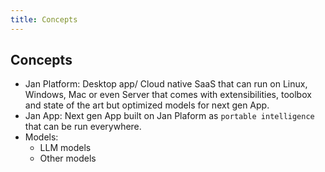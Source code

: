 ```yaml
---
title: Concepts
---
```


## Concepts

- Jan Platform: Desktop app/ Cloud native SaaS that can run on Linux, Windows, Mac or even Server that comes with extensibilities, toolbox and state of the art but optimized models for next gen App.
- Jan App: Next gen App built on Jan Plaform as `portable intelligence` that can be run everywhere.
- Models:
  - LLM models
  - Other models
